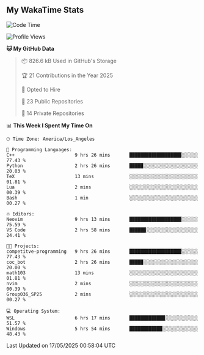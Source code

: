 ## My WakaTime Stats
<!--START_SECTION:waka-->
![Code Time](http://img.shields.io/badge/Code%20Time-266%20hrs%2025%20mins-blue)

![Profile Views](http://img.shields.io/badge/Profile%20Views-0-blue)

**🐱 My GitHub Data** 

> 📦 826.6 kB Used in GitHub's Storage 
 > 
> 🏆 21 Contributions in the Year 2025
 > 
> 💼 Opted to Hire
 > 
> 📜 23 Public Repositories 
 > 
> 🔑 14 Private Repositories 
 > 
📊 **This Week I Spent My Time On** 

```text
🕑︎ Time Zone: America/Los_Angeles

💬 Programming Languages: 
C++                      9 hrs 26 mins       ███████████████████░░░░░░   77.43 % 
Python                   2 hrs 26 mins       █████░░░░░░░░░░░░░░░░░░░░   20.03 % 
TeX                      13 mins             ░░░░░░░░░░░░░░░░░░░░░░░░░   01.81 % 
Lua                      2 mins              ░░░░░░░░░░░░░░░░░░░░░░░░░   00.39 % 
Bash                     1 min               ░░░░░░░░░░░░░░░░░░░░░░░░░   00.27 % 

🔥 Editors: 
Neovim                   9 hrs 13 mins       ███████████████████░░░░░░   75.59 % 
VS Code                  2 hrs 58 mins       ██████░░░░░░░░░░░░░░░░░░░   24.41 % 

🐱‍💻 Projects: 
competitve-programming   9 hrs 26 mins       ███████████████████░░░░░░   77.43 % 
coc_bot                  2 hrs 26 mins       █████░░░░░░░░░░░░░░░░░░░░   20.00 % 
math103                  13 mins             ░░░░░░░░░░░░░░░░░░░░░░░░░   01.81 % 
nvim                     2 mins              ░░░░░░░░░░░░░░░░░░░░░░░░░   00.39 % 
Group036_SP25            2 mins              ░░░░░░░░░░░░░░░░░░░░░░░░░   00.27 % 

💻 Operating System: 
WSL                      6 hrs 17 mins       █████████████░░░░░░░░░░░░   51.57 % 
Windows                  5 hrs 54 mins       ████████████░░░░░░░░░░░░░   48.43 % 
```


 Last Updated on 17/05/2025 00:58:04 UTC
<!--END_SECTION:waka-->
